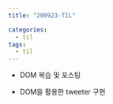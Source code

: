 ```yaml
---
title: "200923-TIL"

categories:
  - til
tags:
  - til
---
```


- DOM 복습 및 포스팅

- DOM을 활용한 tweeter 구현
